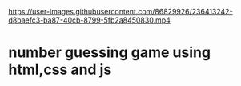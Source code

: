 

https://user-images.githubusercontent.com/86829926/236413242-d8baefc3-ba87-40cb-8799-5fb2a8450830.mp4

# number guessing game using html,css and js
